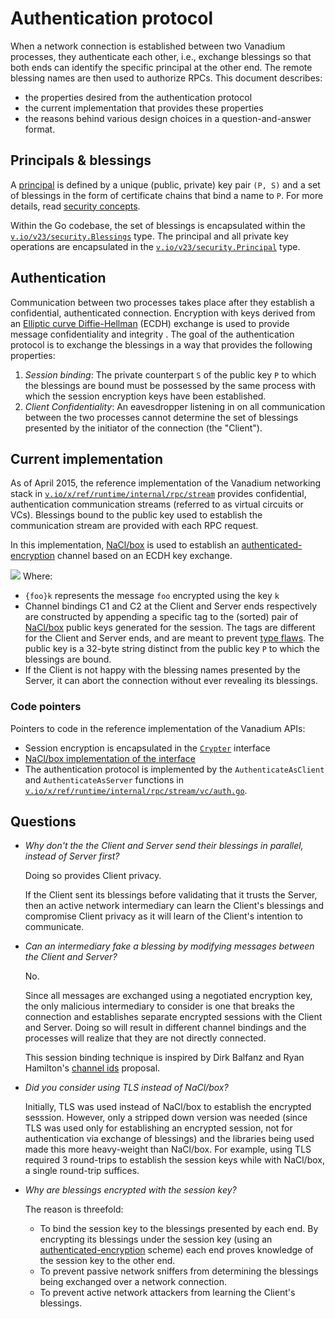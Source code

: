 # Authentication protocol

When a network connection is established between two Vanadium processes, they
authenticate each other, i.e., exchange blessings so that both ends can
identify the specific principal at the other end. The remote blessing names are
then used to authorize RPCs.  This document describes:
- the properties desired from the authentication protocol
- the current implementation that provides these properties
- the reasons behind various design choices in a question-and-answer format.

## Principals & blessings

A [principal] is defined by a unique (public, private) key pair `(P, S)` and a
set of blessings in the form of certificate chains that bind a name to `P`.
For more details, read [security concepts].

Within the Go codebase, the set of blessings is encapsulated within the
[`v.io/v23/security.Blessings`] type. The principal and all private key
operations are encapsulated in the [`v.io/v23/security.Principal`] type.

## Authentication

Communication between two processes takes place after they establish a
confidential, authenticated connection. Encryption with keys derived from an
[Elliptic curve Diffie-Hellman] (ECDH) exchange is used to provide message
confidentiality and integrity . The goal of the authentication protocol is to
exchange the blessings in a way that provides the following properties:

1. _Session binding_: The private counterpart `S` of the public key `P` to
   which the blessings are bound must be possessed by the same process with
   which the session encryption keys have been established.
2. _Client Confidentiality_: An eavesdropper listening in on all communication between
   the two processes cannot determine the set of blessings presented by the initiator of
   the connection (the "Client").

## Current implementation

As of April 2015, the reference implementation of the Vanadium networking stack
in [`v.io/x/ref/runtime/internal/rpc/stream`] provides confidential,
authentication communication streams (referred to as virtual circuits or VCs).
Blessings bound to the public key used to establish the communication stream
are provided with each RPC request.

In this implementation, [NaCl/box] is used to establish an [authenticated-encryption]
channel based on an ECDH key exchange.

![](https://cdn.rawgit.com/vanadium/docs/images/authentication-flow.svg)
Where:
- `{foo}k` represents the message `foo` encrypted using the key `k`
- Channel bindings C1 and C2 at the Client and Server ends respectively are
  constructed by appending a specific tag to the (sorted) pair of [NaCl/box]
  public keys generated for the session. The tags are different for the Client
  and Server ends, and are meant to prevent [type
  flaws](http://citeseerx.ist.psu.edu/viewdoc/download?doi=10.1.1.106.6010&rep=rep1&type=pdf).
  The public key is a 32-byte string distinct from the public key `P` to which
  the blessings are bound.
- If the Client is not happy with the blessing names presented by the Server,
  it can abort the connection without ever revealing its blessings.

### Code pointers

Pointers to code in the reference implementation of the Vanadium APIs:
- Session encryption is encapsulated in the [`Crypter`](https://github.com/vanadium/go.ref/blob/master/profiles/internal/rpc/stream/crypto/crypto.go) interface
- [NaCl/box implementation of the
  interface](https://github.com/vanadium/go.ref/blob/master/profiles/internal/rpc/stream/crypto/box.go)
- The authentication protocol is implemented by the `AuthenticateAsClient` and
  `AuthenticateAsServer` functions in
  [`v.io/x/ref/runtime/internal/rpc/stream/vc/auth.go`](https://github.com/vanadium/go.ref/blob/master/profiles/internal/rpc/stream/vc/auth.go).

## Questions

- *Why don't the the Client and Server send their blessings in parallel,
  instead of Server first?*

  Doing so provides Client privacy.

  If the Client sent its blessings before validating that it trusts the Server,
  then an active network intermediary can learn the Client's blessings
  and compromise Client privacy as it will learn of the Client's intention to
  communicate.

- *Can an intermediary fake a blessing by modifying messages between the Client
  and Server?*

  No.

  Since all messages are exchanged using a negotiated encryption key, the only
  malicious intermediary to consider is one that breaks the connection and
  establishes separate encrypted sessions with the Client and Server. Doing so
  will result in different channel bindings and the processes will realize that
  they are not directly connected.

  This session binding technique is inspired by Dirk Balfanz and Ryan Hamilton's
  [channel ids] proposal.

- *Did you consider using TLS instead of NaCl/box?*

  Initially, TLS was used instead of NaCl/box to establish the encrypted
  sesssion. However, only a stripped down version was needed (since TLS
  was used only for establishing an encrypted session, not for authentication
  via exchange of blessings) and the libraries being used made this more
  heavy-weight than NaCl/box. For example, using TLS required 3 round-trips
  to establish the session keys while with NaCl/box, a single round-trip
  suffices.

- *Why are blessings encrypted with the session key?*

  The reason is threefold:

  - To bind the session key to the blessings presented by each end. By encrypting its
  blessings under the session key (using an [authenticated-encryption] scheme) each end
  proves knowledge of the session key to the other end.
  - To prevent passive network sniffers from determining the blessings being
  exchanged over a network connection.
  - To prevent active network attackers from learning the Client's blessings.

[authenticated-encryption]: http://en.wikipedia.org/wiki/Authenticated_encryption
[security concepts]: ../concepts/security.md
[Elliptic curve Diffie-Hellman]: http://en.wikipedia.org/wiki/Elliptic_curve_Diffie%E2%80%93Hellman
[session resumption is not used]: https://secure-resumption.com/#channelbindings
[channel ids]: http://tools.ietf.org/html/draft-balfanz-tls-channelid-00
[principal]: ../glossary.md#principal
[`v.io/v23/security.Blessings`]: https://godoc.org/v.io/v23/security#Blessings
[`v.io/v23/security.Principal`]: https://godoc.org/v.io/v23/security#Principal
[`v.io/x/ref/runtime/internal/rpc/stream`]: https://godoc.org/v.io/x/ref/runtime/internal/rpc/stream
[NaCl/box]: https://godoc.org/golang.org/x/crypto/nacl/box
